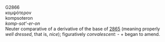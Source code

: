 <body>
  <p>G2866<br>  κομψότερον  <br> kompsoteron  <br><i>komp-sot‘-er-on </i><br>Neuter comparative of a derivative of the base of <a href="g2865.htm">2865</a> (meaning properly <i>well</i> <i>dressed</i>, that is, <i>nice</i>); figuratively <i>convalescent:</i> - + began to amend.<br></p>
 </body>
